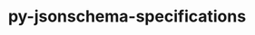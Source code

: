 ---
title: "py-jsonschema-specifications"
layout: cache
categories: [package, develop]
meta: {"compilers": ["gcc@=11.1.0", "gcc@=11.4.0", "gcc@=7.5.0", "gcc@=9.4.0"], "num_specs": 71, "num_specs_by_stack": {"data-vis-sdk": 6, "e4s": 30, "e4s-neoverse-v2": 12, "e4s-neoverse_v1": 9, "e4s-power": 4, "radiuss": 8, "root": 71}, "oss": ["ubuntu18.04", "ubuntu20.04", "ubuntu22.04"], "platforms": ["linux"], "stacks": ["data-vis-sdk", "e4s", "e4s-neoverse-v2", "e4s-neoverse_v1", "e4s-power", "radiuss", "root"], "targets": ["neoverse_v1", "neoverse_v2", "ppc64le", "x86_64_v3"], "versions": ["2023.12.1"]}
spec_details: [{"compiler": "gcc@=7.5.0", "hash": "hh2koimxbmwgobxt3dyz4uh5t6ds7hqh", "os": "ubuntu18.04", "platform": "linux", "size": "-", "stacks": ["radiuss", "root"], "tarball": "https://binaries.spack.io/develop/build_cache/linux-ubuntu18.04-x86_64_v3/gcc-7.5.0/py-jsonschema-specifications-2023.12.1/linux-ubuntu18.04-x86_64_v3-gcc-7.5.0-py-jsonschema-specifications-2023.12.1-hh2koimxbmwgobxt3dyz4uh5t6ds7hqh.spack", "target": "x86_64_v3", "variants": ["build_system=python_pip"], "versions": ["2023.12.1"]}, {"compiler": "gcc@=7.5.0", "hash": "oum22haqebbmsywkagyjtk7h6ystr2rt", "os": "ubuntu18.04", "platform": "linux", "size": "-", "stacks": ["radiuss", "root"], "tarball": "https://binaries.spack.io/develop/build_cache/linux-ubuntu18.04-x86_64_v3/gcc-7.5.0/py-jsonschema-specifications-2023.12.1/linux-ubuntu18.04-x86_64_v3-gcc-7.5.0-py-jsonschema-specifications-2023.12.1-oum22haqebbmsywkagyjtk7h6ystr2rt.spack", "target": "x86_64_v3", "variants": ["build_system=python_pip"], "versions": ["2023.12.1"]}, {"compiler": "gcc@=7.5.0", "hash": "jmiyfbdrbmxkxxwdfnnqcjxksrd4oltw", "os": "ubuntu18.04", "platform": "linux", "size": "-", "stacks": ["radiuss", "root"], "tarball": "https://binaries.spack.io/develop/build_cache/linux-ubuntu18.04-x86_64_v3/gcc-7.5.0/py-jsonschema-specifications-2023.12.1/linux-ubuntu18.04-x86_64_v3-gcc-7.5.0-py-jsonschema-specifications-2023.12.1-jmiyfbdrbmxkxxwdfnnqcjxksrd4oltw.spack", "target": "x86_64_v3", "variants": ["build_system=python_pip"], "versions": ["2023.12.1"]}, {"compiler": "gcc@=7.5.0", "hash": "pefhojak4o5aztkg62iooivxgv5mstyd", "os": "ubuntu18.04", "platform": "linux", "size": "-", "stacks": ["radiuss", "root"], "tarball": "https://binaries.spack.io/develop/build_cache/linux-ubuntu18.04-x86_64_v3/gcc-7.5.0/py-jsonschema-specifications-2023.12.1/linux-ubuntu18.04-x86_64_v3-gcc-7.5.0-py-jsonschema-specifications-2023.12.1-pefhojak4o5aztkg62iooivxgv5mstyd.spack", "target": "x86_64_v3", "variants": ["build_system=python_pip"], "versions": ["2023.12.1"]}, {"compiler": "gcc@=7.5.0", "hash": "ubwsnbd5i4gajwz7z6k6xj5clh6o44tb", "os": "ubuntu18.04", "platform": "linux", "size": "-", "stacks": ["root"], "tarball": "https://binaries.spack.io/develop/build_cache/linux-ubuntu18.04-x86_64_v3/gcc-7.5.0/py-jsonschema-specifications-2023.12.1/linux-ubuntu18.04-x86_64_v3-gcc-7.5.0-py-jsonschema-specifications-2023.12.1-ubwsnbd5i4gajwz7z6k6xj5clh6o44tb.spack", "target": "x86_64_v3", "variants": ["build_system=python_pip"], "versions": ["2023.12.1"]}, {"compiler": "gcc@=7.5.0", "hash": "vsjqxmkqtwqzds5qm7u6kr5xvkwcwvts", "os": "ubuntu18.04", "platform": "linux", "size": "-", "stacks": ["radiuss", "root"], "tarball": "https://binaries.spack.io/develop/build_cache/linux-ubuntu18.04-x86_64_v3/gcc-7.5.0/py-jsonschema-specifications-2023.12.1/linux-ubuntu18.04-x86_64_v3-gcc-7.5.0-py-jsonschema-specifications-2023.12.1-vsjqxmkqtwqzds5qm7u6kr5xvkwcwvts.spack", "target": "x86_64_v3", "variants": ["build_system=python_pip"], "versions": ["2023.12.1"]}, {"compiler": "gcc@=7.5.0", "hash": "t2fr7l7kvriuxsklkkho232t7wex73b7", "os": "ubuntu18.04", "platform": "linux", "size": "-", "stacks": ["root"], "tarball": "https://binaries.spack.io/develop/build_cache/linux-ubuntu18.04-x86_64_v3/gcc-7.5.0/py-jsonschema-specifications-2023.12.1/linux-ubuntu18.04-x86_64_v3-gcc-7.5.0-py-jsonschema-specifications-2023.12.1-t2fr7l7kvriuxsklkkho232t7wex73b7.spack", "target": "x86_64_v3", "variants": ["build_system=python_pip"], "versions": ["2023.12.1"]}, {"compiler": "gcc@=7.5.0", "hash": "7vxzgmsiwico5car5kykj4cd2hix3hwo", "os": "ubuntu18.04", "platform": "linux", "size": "-", "stacks": ["radiuss", "root"], "tarball": "https://binaries.spack.io/develop/build_cache/linux-ubuntu18.04-x86_64_v3/gcc-7.5.0/py-jsonschema-specifications-2023.12.1/linux-ubuntu18.04-x86_64_v3-gcc-7.5.0-py-jsonschema-specifications-2023.12.1-7vxzgmsiwico5car5kykj4cd2hix3hwo.spack", "target": "x86_64_v3", "variants": ["build_system=python_pip"], "versions": ["2023.12.1"]}, {"compiler": "gcc@=7.5.0", "hash": "4sf7tx3enbnsompijxqsin32xjox6fk4", "os": "ubuntu18.04", "platform": "linux", "size": "-", "stacks": ["radiuss", "root"], "tarball": "https://binaries.spack.io/develop/build_cache/linux-ubuntu18.04-x86_64_v3/gcc-7.5.0/py-jsonschema-specifications-2023.12.1/linux-ubuntu18.04-x86_64_v3-gcc-7.5.0-py-jsonschema-specifications-2023.12.1-4sf7tx3enbnsompijxqsin32xjox6fk4.spack", "target": "x86_64_v3", "variants": ["build_system=python_pip"], "versions": ["2023.12.1"]}, {"compiler": "gcc@=7.5.0", "hash": "ibgattzqyhjp742454ah5hprw56hrpxi", "os": "ubuntu18.04", "platform": "linux", "size": "-", "stacks": ["radiuss", "root"], "tarball": "https://binaries.spack.io/develop/build_cache/linux-ubuntu18.04-x86_64_v3/gcc-7.5.0/py-jsonschema-specifications-2023.12.1/linux-ubuntu18.04-x86_64_v3-gcc-7.5.0-py-jsonschema-specifications-2023.12.1-ibgattzqyhjp742454ah5hprw56hrpxi.spack", "target": "x86_64_v3", "variants": ["build_system=python_pip"], "versions": ["2023.12.1"]}, {"compiler": "gcc@=9.4.0", "hash": "h72mso5lsucqhz5qq627s5bmkyv7y5yn", "os": "ubuntu20.04", "platform": "linux", "size": "-", "stacks": ["e4s-power", "root"], "tarball": "https://binaries.spack.io/develop/build_cache/linux-ubuntu20.04-ppc64le/gcc-9.4.0/py-jsonschema-specifications-2023.12.1/linux-ubuntu20.04-ppc64le-gcc-9.4.0-py-jsonschema-specifications-2023.12.1-h72mso5lsucqhz5qq627s5bmkyv7y5yn.spack", "target": "ppc64le", "variants": ["build_system=python_pip"], "versions": ["2023.12.1"]}, {"compiler": "gcc@=9.4.0", "hash": "ee65uopaym6yiwcw4pbxcwvuoi45zhfc", "os": "ubuntu20.04", "platform": "linux", "size": "-", "stacks": ["e4s-power", "root"], "tarball": "https://binaries.spack.io/develop/build_cache/linux-ubuntu20.04-ppc64le/gcc-9.4.0/py-jsonschema-specifications-2023.12.1/linux-ubuntu20.04-ppc64le-gcc-9.4.0-py-jsonschema-specifications-2023.12.1-ee65uopaym6yiwcw4pbxcwvuoi45zhfc.spack", "target": "ppc64le", "variants": ["build_system=python_pip"], "versions": ["2023.12.1"]}, {"compiler": "gcc@=9.4.0", "hash": "psghhgpjjjobq6cuszn23nuc7fysr7ph", "os": "ubuntu20.04", "platform": "linux", "size": "-", "stacks": ["e4s-power", "root"], "tarball": "https://binaries.spack.io/develop/build_cache/linux-ubuntu20.04-ppc64le/gcc-9.4.0/py-jsonschema-specifications-2023.12.1/linux-ubuntu20.04-ppc64le-gcc-9.4.0-py-jsonschema-specifications-2023.12.1-psghhgpjjjobq6cuszn23nuc7fysr7ph.spack", "target": "ppc64le", "variants": ["build_system=python_pip"], "versions": ["2023.12.1"]}, {"compiler": "gcc@=9.4.0", "hash": "2uhhm2phsnfer3tgbyesmxqkhlmoplqb", "os": "ubuntu20.04", "platform": "linux", "size": "-", "stacks": ["e4s-power", "root"], "tarball": "https://binaries.spack.io/develop/build_cache/linux-ubuntu20.04-ppc64le/gcc-9.4.0/py-jsonschema-specifications-2023.12.1/linux-ubuntu20.04-ppc64le-gcc-9.4.0-py-jsonschema-specifications-2023.12.1-2uhhm2phsnfer3tgbyesmxqkhlmoplqb.spack", "target": "ppc64le", "variants": ["build_system=python_pip"], "versions": ["2023.12.1"]}, {"compiler": "gcc@=11.1.0", "hash": "cz7emvhk43puh4b3zebkfsma5gav2p2y", "os": "ubuntu20.04", "platform": "linux", "size": "-", "stacks": ["data-vis-sdk", "root"], "tarball": "https://binaries.spack.io/develop/build_cache/linux-ubuntu20.04-x86_64_v3/gcc-11.1.0/py-jsonschema-specifications-2023.12.1/linux-ubuntu20.04-x86_64_v3-gcc-11.1.0-py-jsonschema-specifications-2023.12.1-cz7emvhk43puh4b3zebkfsma5gav2p2y.spack", "target": "x86_64_v3", "variants": ["build_system=python_pip"], "versions": ["2023.12.1"]}, {"compiler": "gcc@=11.1.0", "hash": "nrersr3ykbr34x6wm46ajiva7e3nbeuw", "os": "ubuntu20.04", "platform": "linux", "size": "-", "stacks": ["data-vis-sdk", "root"], "tarball": "https://binaries.spack.io/develop/build_cache/linux-ubuntu20.04-x86_64_v3/gcc-11.1.0/py-jsonschema-specifications-2023.12.1/linux-ubuntu20.04-x86_64_v3-gcc-11.1.0-py-jsonschema-specifications-2023.12.1-nrersr3ykbr34x6wm46ajiva7e3nbeuw.spack", "target": "x86_64_v3", "variants": ["build_system=python_pip"], "versions": ["2023.12.1"]}, {"compiler": "gcc@=11.1.0", "hash": "aba7vhtwejlgosep2q6kz7empatb3xy7", "os": "ubuntu20.04", "platform": "linux", "size": "-", "stacks": ["data-vis-sdk", "root"], "tarball": "https://binaries.spack.io/develop/build_cache/linux-ubuntu20.04-x86_64_v3/gcc-11.1.0/py-jsonschema-specifications-2023.12.1/linux-ubuntu20.04-x86_64_v3-gcc-11.1.0-py-jsonschema-specifications-2023.12.1-aba7vhtwejlgosep2q6kz7empatb3xy7.spack", "target": "x86_64_v3", "variants": ["build_system=python_pip"], "versions": ["2023.12.1"]}, {"compiler": "gcc@=11.1.0", "hash": "xdeqzxvo43proxq4tlad4rnjk6ayoj7p", "os": "ubuntu20.04", "platform": "linux", "size": "-", "stacks": ["data-vis-sdk", "root"], "tarball": "https://binaries.spack.io/develop/build_cache/linux-ubuntu20.04-x86_64_v3/gcc-11.1.0/py-jsonschema-specifications-2023.12.1/linux-ubuntu20.04-x86_64_v3-gcc-11.1.0-py-jsonschema-specifications-2023.12.1-xdeqzxvo43proxq4tlad4rnjk6ayoj7p.spack", "target": "x86_64_v3", "variants": ["build_system=python_pip"], "versions": ["2023.12.1"]}, {"compiler": "gcc@=11.1.0", "hash": "cyfpm2v4ylpscd5kvci6eklffwfyw6cg", "os": "ubuntu20.04", "platform": "linux", "size": "-", "stacks": ["data-vis-sdk", "root"], "tarball": "https://binaries.spack.io/develop/build_cache/linux-ubuntu20.04-x86_64_v3/gcc-11.1.0/py-jsonschema-specifications-2023.12.1/linux-ubuntu20.04-x86_64_v3-gcc-11.1.0-py-jsonschema-specifications-2023.12.1-cyfpm2v4ylpscd5kvci6eklffwfyw6cg.spack", "target": "x86_64_v3", "variants": ["build_system=python_pip"], "versions": ["2023.12.1"]}, {"compiler": "gcc@=11.1.0", "hash": "xlrbz7kqhk6uwignoza2y4mb36s33k3s", "os": "ubuntu20.04", "platform": "linux", "size": "-", "stacks": ["data-vis-sdk", "root"], "tarball": "https://binaries.spack.io/develop/build_cache/linux-ubuntu20.04-x86_64_v3/gcc-11.1.0/py-jsonschema-specifications-2023.12.1/linux-ubuntu20.04-x86_64_v3-gcc-11.1.0-py-jsonschema-specifications-2023.12.1-xlrbz7kqhk6uwignoza2y4mb36s33k3s.spack", "target": "x86_64_v3", "variants": ["build_system=python_pip"], "versions": ["2023.12.1"]}, {"compiler": "gcc@=11.4.0", "hash": "63p2gx2wsg3d7a3wl4ykg6q3jm6ly7wp", "os": "ubuntu22.04", "platform": "linux", "size": "-", "stacks": ["e4s-neoverse_v1", "root"], "tarball": "https://binaries.spack.io/develop/build_cache/linux-ubuntu22.04-neoverse_v1/gcc-11.4.0/py-jsonschema-specifications-2023.12.1/linux-ubuntu22.04-neoverse_v1-gcc-11.4.0-py-jsonschema-specifications-2023.12.1-63p2gx2wsg3d7a3wl4ykg6q3jm6ly7wp.spack", "target": "neoverse_v1", "variants": ["build_system=python_pip"], "versions": ["2023.12.1"]}, {"compiler": "gcc@=11.4.0", "hash": "hmyeazg6pp4d6n7pi4s6vrxrztbqac5g", "os": "ubuntu22.04", "platform": "linux", "size": "-", "stacks": ["e4s-neoverse_v1", "root"], "tarball": "https://binaries.spack.io/develop/build_cache/linux-ubuntu22.04-neoverse_v1/gcc-11.4.0/py-jsonschema-specifications-2023.12.1/linux-ubuntu22.04-neoverse_v1-gcc-11.4.0-py-jsonschema-specifications-2023.12.1-hmyeazg6pp4d6n7pi4s6vrxrztbqac5g.spack", "target": "neoverse_v1", "variants": ["build_system=python_pip"], "versions": ["2023.12.1"]}, {"compiler": "gcc@=11.4.0", "hash": "nddn3t6x5yyrkrzxj6iyptczz77mns6d", "os": "ubuntu22.04", "platform": "linux", "size": "-", "stacks": ["e4s-neoverse_v1", "root"], "tarball": "https://binaries.spack.io/develop/build_cache/linux-ubuntu22.04-neoverse_v1/gcc-11.4.0/py-jsonschema-specifications-2023.12.1/linux-ubuntu22.04-neoverse_v1-gcc-11.4.0-py-jsonschema-specifications-2023.12.1-nddn3t6x5yyrkrzxj6iyptczz77mns6d.spack", "target": "neoverse_v1", "variants": ["build_system=python_pip"], "versions": ["2023.12.1"]}, {"compiler": "gcc@=11.4.0", "hash": "ko5a4blx7ufc3q77b2px4dzw4brw7z2q", "os": "ubuntu22.04", "platform": "linux", "size": "-", "stacks": ["e4s-neoverse_v1", "root"], "tarball": "https://binaries.spack.io/develop/build_cache/linux-ubuntu22.04-neoverse_v1/gcc-11.4.0/py-jsonschema-specifications-2023.12.1/linux-ubuntu22.04-neoverse_v1-gcc-11.4.0-py-jsonschema-specifications-2023.12.1-ko5a4blx7ufc3q77b2px4dzw4brw7z2q.spack", "target": "neoverse_v1", "variants": ["build_system=python_pip"], "versions": ["2023.12.1"]}, {"compiler": "gcc@=11.4.0", "hash": "l7u4ksoh2zrprcgprxduwbncojodlq3q", "os": "ubuntu22.04", "platform": "linux", "size": "-", "stacks": ["e4s-neoverse_v1", "root"], "tarball": "https://binaries.spack.io/develop/build_cache/linux-ubuntu22.04-neoverse_v1/gcc-11.4.0/py-jsonschema-specifications-2023.12.1/linux-ubuntu22.04-neoverse_v1-gcc-11.4.0-py-jsonschema-specifications-2023.12.1-l7u4ksoh2zrprcgprxduwbncojodlq3q.spack", "target": "neoverse_v1", "variants": ["build_system=python_pip"], "versions": ["2023.12.1"]}, {"compiler": "gcc@=11.4.0", "hash": "csaxddnj7s4l4yje4u4lx4lz3rj3a4qc", "os": "ubuntu22.04", "platform": "linux", "size": "-", "stacks": ["e4s-neoverse_v1", "root"], "tarball": "https://binaries.spack.io/develop/build_cache/linux-ubuntu22.04-neoverse_v1/gcc-11.4.0/py-jsonschema-specifications-2023.12.1/linux-ubuntu22.04-neoverse_v1-gcc-11.4.0-py-jsonschema-specifications-2023.12.1-csaxddnj7s4l4yje4u4lx4lz3rj3a4qc.spack", "target": "neoverse_v1", "variants": ["build_system=python_pip"], "versions": ["2023.12.1"]}, {"compiler": "gcc@=11.4.0", "hash": "fcktl6ogaf3jndhrfgnblcdn5ay3htlt", "os": "ubuntu22.04", "platform": "linux", "size": "-", "stacks": ["e4s-neoverse_v1", "root"], "tarball": "https://binaries.spack.io/develop/build_cache/linux-ubuntu22.04-neoverse_v1/gcc-11.4.0/py-jsonschema-specifications-2023.12.1/linux-ubuntu22.04-neoverse_v1-gcc-11.4.0-py-jsonschema-specifications-2023.12.1-fcktl6ogaf3jndhrfgnblcdn5ay3htlt.spack", "target": "neoverse_v1", "variants": ["build_system=python_pip"], "versions": ["2023.12.1"]}, {"compiler": "gcc@=11.4.0", "hash": "mcw53dsptp42rfcl3atabejixpinpiji", "os": "ubuntu22.04", "platform": "linux", "size": "-", "stacks": ["e4s-neoverse_v1", "root"], "tarball": "https://binaries.spack.io/develop/build_cache/linux-ubuntu22.04-neoverse_v1/gcc-11.4.0/py-jsonschema-specifications-2023.12.1/linux-ubuntu22.04-neoverse_v1-gcc-11.4.0-py-jsonschema-specifications-2023.12.1-mcw53dsptp42rfcl3atabejixpinpiji.spack", "target": "neoverse_v1", "variants": ["build_system=python_pip"], "versions": ["2023.12.1"]}, {"compiler": "gcc@=11.4.0", "hash": "feoasi25f3wt7qiohc4ayyyn3y3br6rv", "os": "ubuntu22.04", "platform": "linux", "size": "-", "stacks": ["e4s-neoverse_v1", "root"], "tarball": "https://binaries.spack.io/develop/build_cache/linux-ubuntu22.04-neoverse_v1/gcc-11.4.0/py-jsonschema-specifications-2023.12.1/linux-ubuntu22.04-neoverse_v1-gcc-11.4.0-py-jsonschema-specifications-2023.12.1-feoasi25f3wt7qiohc4ayyyn3y3br6rv.spack", "target": "neoverse_v1", "variants": ["build_system=python_pip"], "versions": ["2023.12.1"]}, {"compiler": "gcc@=11.4.0", "hash": "scmifwtpkoenwhzkyui6xvrdiffciwup", "os": "ubuntu22.04", "platform": "linux", "size": "-", "stacks": ["e4s-neoverse-v2", "root"], "tarball": "https://binaries.spack.io/develop/build_cache/linux-ubuntu22.04-neoverse_v2/gcc-11.4.0/py-jsonschema-specifications-2023.12.1/linux-ubuntu22.04-neoverse_v2-gcc-11.4.0-py-jsonschema-specifications-2023.12.1-scmifwtpkoenwhzkyui6xvrdiffciwup.spack", "target": "neoverse_v2", "variants": ["build_system=python_pip"], "versions": ["2023.12.1"]}, {"compiler": "gcc@=11.4.0", "hash": "bkwfpebkvzyd7465ciuv3tkbkj3ihiwg", "os": "ubuntu22.04", "platform": "linux", "size": "-", "stacks": ["e4s-neoverse-v2", "root"], "tarball": "https://binaries.spack.io/develop/build_cache/linux-ubuntu22.04-neoverse_v2/gcc-11.4.0/py-jsonschema-specifications-2023.12.1/linux-ubuntu22.04-neoverse_v2-gcc-11.4.0-py-jsonschema-specifications-2023.12.1-bkwfpebkvzyd7465ciuv3tkbkj3ihiwg.spack", "target": "neoverse_v2", "variants": ["build_system=python_pip"], "versions": ["2023.12.1"]}, {"compiler": "gcc@=11.4.0", "hash": "hzod2rclyu6zoiiy5xk7m5unrxjmz4qb", "os": "ubuntu22.04", "platform": "linux", "size": "-", "stacks": ["e4s-neoverse-v2", "root"], "tarball": "https://binaries.spack.io/develop/build_cache/linux-ubuntu22.04-neoverse_v2/gcc-11.4.0/py-jsonschema-specifications-2023.12.1/linux-ubuntu22.04-neoverse_v2-gcc-11.4.0-py-jsonschema-specifications-2023.12.1-hzod2rclyu6zoiiy5xk7m5unrxjmz4qb.spack", "target": "neoverse_v2", "variants": ["build_system=python_pip"], "versions": ["2023.12.1"]}, {"compiler": "gcc@=11.4.0", "hash": "cqqcxixwyffr6up4afv7vtui3nczyrso", "os": "ubuntu22.04", "platform": "linux", "size": "-", "stacks": ["e4s-neoverse-v2", "root"], "tarball": "https://binaries.spack.io/develop/build_cache/linux-ubuntu22.04-neoverse_v2/gcc-11.4.0/py-jsonschema-specifications-2023.12.1/linux-ubuntu22.04-neoverse_v2-gcc-11.4.0-py-jsonschema-specifications-2023.12.1-cqqcxixwyffr6up4afv7vtui3nczyrso.spack", "target": "neoverse_v2", "variants": ["build_system=python_pip"], "versions": ["2023.12.1"]}, {"compiler": "gcc@=11.4.0", "hash": "soyabvyvukrd73qxmgphz7n7cy2xnbgd", "os": "ubuntu22.04", "platform": "linux", "size": "-", "stacks": ["e4s-neoverse-v2", "root"], "tarball": "https://binaries.spack.io/develop/build_cache/linux-ubuntu22.04-neoverse_v2/gcc-11.4.0/py-jsonschema-specifications-2023.12.1/linux-ubuntu22.04-neoverse_v2-gcc-11.4.0-py-jsonschema-specifications-2023.12.1-soyabvyvukrd73qxmgphz7n7cy2xnbgd.spack", "target": "neoverse_v2", "variants": ["build_system=python_pip"], "versions": ["2023.12.1"]}, {"compiler": "gcc@=11.4.0", "hash": "d3tjohuuo4gv4c53oka4ivkxbg5ashba", "os": "ubuntu22.04", "platform": "linux", "size": "-", "stacks": ["e4s-neoverse-v2", "root"], "tarball": "https://binaries.spack.io/develop/build_cache/linux-ubuntu22.04-neoverse_v2/gcc-11.4.0/py-jsonschema-specifications-2023.12.1/linux-ubuntu22.04-neoverse_v2-gcc-11.4.0-py-jsonschema-specifications-2023.12.1-d3tjohuuo4gv4c53oka4ivkxbg5ashba.spack", "target": "neoverse_v2", "variants": ["build_system=python_pip"], "versions": ["2023.12.1"]}, {"compiler": "gcc@=11.4.0", "hash": "ikr4vkv77lvhczysm5pinud6teufqnua", "os": "ubuntu22.04", "platform": "linux", "size": "-", "stacks": ["e4s-neoverse-v2", "root"], "tarball": "https://binaries.spack.io/develop/build_cache/linux-ubuntu22.04-neoverse_v2/gcc-11.4.0/py-jsonschema-specifications-2023.12.1/linux-ubuntu22.04-neoverse_v2-gcc-11.4.0-py-jsonschema-specifications-2023.12.1-ikr4vkv77lvhczysm5pinud6teufqnua.spack", "target": "neoverse_v2", "variants": ["build_system=python_pip"], "versions": ["2023.12.1"]}, {"compiler": "gcc@=11.4.0", "hash": "rc6o57op4p5jwor6ytho6ekocvef5rqu", "os": "ubuntu22.04", "platform": "linux", "size": "-", "stacks": ["e4s-neoverse-v2", "root"], "tarball": "https://binaries.spack.io/develop/build_cache/linux-ubuntu22.04-neoverse_v2/gcc-11.4.0/py-jsonschema-specifications-2023.12.1/linux-ubuntu22.04-neoverse_v2-gcc-11.4.0-py-jsonschema-specifications-2023.12.1-rc6o57op4p5jwor6ytho6ekocvef5rqu.spack", "target": "neoverse_v2", "variants": ["build_system=python_pip"], "versions": ["2023.12.1"]}, {"compiler": "gcc@=11.4.0", "hash": "ypevxkfvu7i4hxpfwxeo5akm6hskhkej", "os": "ubuntu22.04", "platform": "linux", "size": "-", "stacks": ["e4s-neoverse-v2", "root"], "tarball": "https://binaries.spack.io/develop/build_cache/linux-ubuntu22.04-neoverse_v2/gcc-11.4.0/py-jsonschema-specifications-2023.12.1/linux-ubuntu22.04-neoverse_v2-gcc-11.4.0-py-jsonschema-specifications-2023.12.1-ypevxkfvu7i4hxpfwxeo5akm6hskhkej.spack", "target": "neoverse_v2", "variants": ["build_system=python_pip"], "versions": ["2023.12.1"]}, {"compiler": "gcc@=11.4.0", "hash": "u5w45ltbfo2qzrcgmnae4wnx5i67ostt", "os": "ubuntu22.04", "platform": "linux", "size": "-", "stacks": ["e4s-neoverse-v2", "root"], "tarball": "https://binaries.spack.io/develop/build_cache/linux-ubuntu22.04-neoverse_v2/gcc-11.4.0/py-jsonschema-specifications-2023.12.1/linux-ubuntu22.04-neoverse_v2-gcc-11.4.0-py-jsonschema-specifications-2023.12.1-u5w45ltbfo2qzrcgmnae4wnx5i67ostt.spack", "target": "neoverse_v2", "variants": ["build_system=python_pip"], "versions": ["2023.12.1"]}, {"compiler": "gcc@=11.4.0", "hash": "p4nys3rlg26c4duts6pqlpm2n6baheu5", "os": "ubuntu22.04", "platform": "linux", "size": "-", "stacks": ["e4s-neoverse-v2", "root"], "tarball": "https://binaries.spack.io/develop/build_cache/linux-ubuntu22.04-neoverse_v2/gcc-11.4.0/py-jsonschema-specifications-2023.12.1/linux-ubuntu22.04-neoverse_v2-gcc-11.4.0-py-jsonschema-specifications-2023.12.1-p4nys3rlg26c4duts6pqlpm2n6baheu5.spack", "target": "neoverse_v2", "variants": ["build_system=python_pip"], "versions": ["2023.12.1"]}, {"compiler": "gcc@=11.4.0", "hash": "7t7yphnhovmwgrcbjnz53f3r2n3hsj4w", "os": "ubuntu22.04", "platform": "linux", "size": "-", "stacks": ["e4s-neoverse-v2", "root"], "tarball": "https://binaries.spack.io/develop/build_cache/linux-ubuntu22.04-neoverse_v2/gcc-11.4.0/py-jsonschema-specifications-2023.12.1/linux-ubuntu22.04-neoverse_v2-gcc-11.4.0-py-jsonschema-specifications-2023.12.1-7t7yphnhovmwgrcbjnz53f3r2n3hsj4w.spack", "target": "neoverse_v2", "variants": ["build_system=python_pip"], "versions": ["2023.12.1"]}, {"compiler": "gcc@=11.4.0", "hash": "5bqeyqyzjdv2mmtatteqguweihtzqq2v", "os": "ubuntu22.04", "platform": "linux", "size": "-", "stacks": ["e4s", "root"], "tarball": "https://binaries.spack.io/develop/build_cache/linux-ubuntu22.04-x86_64_v3/gcc-11.4.0/py-jsonschema-specifications-2023.12.1/linux-ubuntu22.04-x86_64_v3-gcc-11.4.0-py-jsonschema-specifications-2023.12.1-5bqeyqyzjdv2mmtatteqguweihtzqq2v.spack", "target": "x86_64_v3", "variants": ["build_system=python_pip"], "versions": ["2023.12.1"]}, {"compiler": "gcc@=11.4.0", "hash": "lbj3nixvsegemf6a7rhurp3hcn67ookc", "os": "ubuntu22.04", "platform": "linux", "size": "-", "stacks": ["e4s", "root"], "tarball": "https://binaries.spack.io/develop/build_cache/linux-ubuntu22.04-x86_64_v3/gcc-11.4.0/py-jsonschema-specifications-2023.12.1/linux-ubuntu22.04-x86_64_v3-gcc-11.4.0-py-jsonschema-specifications-2023.12.1-lbj3nixvsegemf6a7rhurp3hcn67ookc.spack", "target": "x86_64_v3", "variants": ["build_system=python_pip"], "versions": ["2023.12.1"]}, {"compiler": "gcc@=11.4.0", "hash": "stkxlag5m6ptx2nv6kzaxkcgpvka6vdi", "os": "ubuntu22.04", "platform": "linux", "size": "-", "stacks": ["e4s", "root"], "tarball": "https://binaries.spack.io/develop/build_cache/linux-ubuntu22.04-x86_64_v3/gcc-11.4.0/py-jsonschema-specifications-2023.12.1/linux-ubuntu22.04-x86_64_v3-gcc-11.4.0-py-jsonschema-specifications-2023.12.1-stkxlag5m6ptx2nv6kzaxkcgpvka6vdi.spack", "target": "x86_64_v3", "variants": ["build_system=python_pip"], "versions": ["2023.12.1"]}, {"compiler": "gcc@=11.4.0", "hash": "b3xmt3zxqyqwcfxulzonzhi3iwli2qth", "os": "ubuntu22.04", "platform": "linux", "size": "-", "stacks": ["e4s", "root"], "tarball": "https://binaries.spack.io/develop/build_cache/linux-ubuntu22.04-x86_64_v3/gcc-11.4.0/py-jsonschema-specifications-2023.12.1/linux-ubuntu22.04-x86_64_v3-gcc-11.4.0-py-jsonschema-specifications-2023.12.1-b3xmt3zxqyqwcfxulzonzhi3iwli2qth.spack", "target": "x86_64_v3", "variants": ["build_system=python_pip"], "versions": ["2023.12.1"]}, {"compiler": "gcc@=11.4.0", "hash": "ze7fdr5rtoczxj447bkebtkl2xgdmy6z", "os": "ubuntu22.04", "platform": "linux", "size": "-", "stacks": ["e4s", "root"], "tarball": "https://binaries.spack.io/develop/build_cache/linux-ubuntu22.04-x86_64_v3/gcc-11.4.0/py-jsonschema-specifications-2023.12.1/linux-ubuntu22.04-x86_64_v3-gcc-11.4.0-py-jsonschema-specifications-2023.12.1-ze7fdr5rtoczxj447bkebtkl2xgdmy6z.spack", "target": "x86_64_v3", "variants": ["build_system=python_pip"], "versions": ["2023.12.1"]}, {"compiler": "gcc@=11.4.0", "hash": "hc2zz6knkep6vp2rvjxjfw7i37tauqhk", "os": "ubuntu22.04", "platform": "linux", "size": "-", "stacks": ["e4s", "root"], "tarball": "https://binaries.spack.io/develop/build_cache/linux-ubuntu22.04-x86_64_v3/gcc-11.4.0/py-jsonschema-specifications-2023.12.1/linux-ubuntu22.04-x86_64_v3-gcc-11.4.0-py-jsonschema-specifications-2023.12.1-hc2zz6knkep6vp2rvjxjfw7i37tauqhk.spack", "target": "x86_64_v3", "variants": ["build_system=python_pip"], "versions": ["2023.12.1"]}, {"compiler": "gcc@=11.4.0", "hash": "hhp2j34kinye34ayzrnyeiqsvwecuvuf", "os": "ubuntu22.04", "platform": "linux", "size": "-", "stacks": ["e4s", "root"], "tarball": "https://binaries.spack.io/develop/build_cache/linux-ubuntu22.04-x86_64_v3/gcc-11.4.0/py-jsonschema-specifications-2023.12.1/linux-ubuntu22.04-x86_64_v3-gcc-11.4.0-py-jsonschema-specifications-2023.12.1-hhp2j34kinye34ayzrnyeiqsvwecuvuf.spack", "target": "x86_64_v3", "variants": ["build_system=python_pip"], "versions": ["2023.12.1"]}, {"compiler": "gcc@=11.4.0", "hash": "xjls7lqdb5dmefl2oqpzopcz7ju653s7", "os": "ubuntu22.04", "platform": "linux", "size": "-", "stacks": ["e4s", "root"], "tarball": "https://binaries.spack.io/develop/build_cache/linux-ubuntu22.04-x86_64_v3/gcc-11.4.0/py-jsonschema-specifications-2023.12.1/linux-ubuntu22.04-x86_64_v3-gcc-11.4.0-py-jsonschema-specifications-2023.12.1-xjls7lqdb5dmefl2oqpzopcz7ju653s7.spack", "target": "x86_64_v3", "variants": ["build_system=python_pip"], "versions": ["2023.12.1"]}, {"compiler": "gcc@=11.4.0", "hash": "dfh2cdppv5sjeszzmeipprvy5ikz6ksm", "os": "ubuntu22.04", "platform": "linux", "size": "-", "stacks": ["e4s", "root"], "tarball": "https://binaries.spack.io/develop/build_cache/linux-ubuntu22.04-x86_64_v3/gcc-11.4.0/py-jsonschema-specifications-2023.12.1/linux-ubuntu22.04-x86_64_v3-gcc-11.4.0-py-jsonschema-specifications-2023.12.1-dfh2cdppv5sjeszzmeipprvy5ikz6ksm.spack", "target": "x86_64_v3", "variants": ["build_system=python_pip"], "versions": ["2023.12.1"]}, {"compiler": "gcc@=11.4.0", "hash": "syg5cjsscbvvbatux7jyqpffxziro4qj", "os": "ubuntu22.04", "platform": "linux", "size": "-", "stacks": ["e4s", "root"], "tarball": "https://binaries.spack.io/develop/build_cache/linux-ubuntu22.04-x86_64_v3/gcc-11.4.0/py-jsonschema-specifications-2023.12.1/linux-ubuntu22.04-x86_64_v3-gcc-11.4.0-py-jsonschema-specifications-2023.12.1-syg5cjsscbvvbatux7jyqpffxziro4qj.spack", "target": "x86_64_v3", "variants": ["build_system=python_pip"], "versions": ["2023.12.1"]}, {"compiler": "gcc@=11.4.0", "hash": "gixjmvp2qv5qf4aa4y4kjztis52ekdwc", "os": "ubuntu22.04", "platform": "linux", "size": "-", "stacks": ["e4s", "root"], "tarball": "https://binaries.spack.io/develop/build_cache/linux-ubuntu22.04-x86_64_v3/gcc-11.4.0/py-jsonschema-specifications-2023.12.1/linux-ubuntu22.04-x86_64_v3-gcc-11.4.0-py-jsonschema-specifications-2023.12.1-gixjmvp2qv5qf4aa4y4kjztis52ekdwc.spack", "target": "x86_64_v3", "variants": ["build_system=python_pip"], "versions": ["2023.12.1"]}, {"compiler": "gcc@=11.4.0", "hash": "jcdoa7c33ij7g3coyrupvgtpeeuwdccu", "os": "ubuntu22.04", "platform": "linux", "size": "-", "stacks": ["e4s", "root"], "tarball": "https://binaries.spack.io/develop/build_cache/linux-ubuntu22.04-x86_64_v3/gcc-11.4.0/py-jsonschema-specifications-2023.12.1/linux-ubuntu22.04-x86_64_v3-gcc-11.4.0-py-jsonschema-specifications-2023.12.1-jcdoa7c33ij7g3coyrupvgtpeeuwdccu.spack", "target": "x86_64_v3", "variants": ["build_system=python_pip"], "versions": ["2023.12.1"]}, {"compiler": "gcc@=11.4.0", "hash": "j4kjgsswafq7z6nmxxq3ioe5idrfkf7f", "os": "ubuntu22.04", "platform": "linux", "size": "-", "stacks": ["e4s", "root"], "tarball": "https://binaries.spack.io/develop/build_cache/linux-ubuntu22.04-x86_64_v3/gcc-11.4.0/py-jsonschema-specifications-2023.12.1/linux-ubuntu22.04-x86_64_v3-gcc-11.4.0-py-jsonschema-specifications-2023.12.1-j4kjgsswafq7z6nmxxq3ioe5idrfkf7f.spack", "target": "x86_64_v3", "variants": ["build_system=python_pip"], "versions": ["2023.12.1"]}, {"compiler": "gcc@=11.4.0", "hash": "qve7pokqvcey46h2mw7ujuult5ixz3vp", "os": "ubuntu22.04", "platform": "linux", "size": "-", "stacks": ["e4s", "root"], "tarball": "https://binaries.spack.io/develop/build_cache/linux-ubuntu22.04-x86_64_v3/gcc-11.4.0/py-jsonschema-specifications-2023.12.1/linux-ubuntu22.04-x86_64_v3-gcc-11.4.0-py-jsonschema-specifications-2023.12.1-qve7pokqvcey46h2mw7ujuult5ixz3vp.spack", "target": "x86_64_v3", "variants": ["build_system=python_pip"], "versions": ["2023.12.1"]}, {"compiler": "gcc@=11.4.0", "hash": "bkfkpovv4zqv7x2gkovthjezpazueil7", "os": "ubuntu22.04", "platform": "linux", "size": "-", "stacks": ["e4s", "root"], "tarball": "https://binaries.spack.io/develop/build_cache/linux-ubuntu22.04-x86_64_v3/gcc-11.4.0/py-jsonschema-specifications-2023.12.1/linux-ubuntu22.04-x86_64_v3-gcc-11.4.0-py-jsonschema-specifications-2023.12.1-bkfkpovv4zqv7x2gkovthjezpazueil7.spack", "target": "x86_64_v3", "variants": ["build_system=python_pip"], "versions": ["2023.12.1"]}, {"compiler": "gcc@=11.4.0", "hash": "5kk4eexvxm2zbnu57n7cv4beufkazuzf", "os": "ubuntu22.04", "platform": "linux", "size": "-", "stacks": ["e4s", "root"], "tarball": "https://binaries.spack.io/develop/build_cache/linux-ubuntu22.04-x86_64_v3/gcc-11.4.0/py-jsonschema-specifications-2023.12.1/linux-ubuntu22.04-x86_64_v3-gcc-11.4.0-py-jsonschema-specifications-2023.12.1-5kk4eexvxm2zbnu57n7cv4beufkazuzf.spack", "target": "x86_64_v3", "variants": ["build_system=python_pip"], "versions": ["2023.12.1"]}, {"compiler": "gcc@=11.4.0", "hash": "5vidj74q2o7xabasrxd2k2g5auq6ogi2", "os": "ubuntu22.04", "platform": "linux", "size": "-", "stacks": ["e4s", "root"], "tarball": "https://binaries.spack.io/develop/build_cache/linux-ubuntu22.04-x86_64_v3/gcc-11.4.0/py-jsonschema-specifications-2023.12.1/linux-ubuntu22.04-x86_64_v3-gcc-11.4.0-py-jsonschema-specifications-2023.12.1-5vidj74q2o7xabasrxd2k2g5auq6ogi2.spack", "target": "x86_64_v3", "variants": ["build_system=python_pip"], "versions": ["2023.12.1"]}, {"compiler": "gcc@=11.4.0", "hash": "tgppvi4jz2smblnyxzixqus5bzyas2qf", "os": "ubuntu22.04", "platform": "linux", "size": "-", "stacks": ["e4s", "root"], "tarball": "https://binaries.spack.io/develop/build_cache/linux-ubuntu22.04-x86_64_v3/gcc-11.4.0/py-jsonschema-specifications-2023.12.1/linux-ubuntu22.04-x86_64_v3-gcc-11.4.0-py-jsonschema-specifications-2023.12.1-tgppvi4jz2smblnyxzixqus5bzyas2qf.spack", "target": "x86_64_v3", "variants": ["build_system=python_pip"], "versions": ["2023.12.1"]}, {"compiler": "gcc@=11.4.0", "hash": "qq4le5lkp2dauanffa743rsrgtkmoy6q", "os": "ubuntu22.04", "platform": "linux", "size": "-", "stacks": ["e4s", "root"], "tarball": "https://binaries.spack.io/develop/build_cache/linux-ubuntu22.04-x86_64_v3/gcc-11.4.0/py-jsonschema-specifications-2023.12.1/linux-ubuntu22.04-x86_64_v3-gcc-11.4.0-py-jsonschema-specifications-2023.12.1-qq4le5lkp2dauanffa743rsrgtkmoy6q.spack", "target": "x86_64_v3", "variants": ["build_system=python_pip"], "versions": ["2023.12.1"]}, {"compiler": "gcc@=11.4.0", "hash": "5nokvu5mjhvb6gujgwn4secj4u3rswmf", "os": "ubuntu22.04", "platform": "linux", "size": "-", "stacks": ["e4s", "root"], "tarball": "https://binaries.spack.io/develop/build_cache/linux-ubuntu22.04-x86_64_v3/gcc-11.4.0/py-jsonschema-specifications-2023.12.1/linux-ubuntu22.04-x86_64_v3-gcc-11.4.0-py-jsonschema-specifications-2023.12.1-5nokvu5mjhvb6gujgwn4secj4u3rswmf.spack", "target": "x86_64_v3", "variants": ["build_system=python_pip"], "versions": ["2023.12.1"]}, {"compiler": "gcc@=11.4.0", "hash": "64t2ui65dhdwriso56xhntagahk5i6ae", "os": "ubuntu22.04", "platform": "linux", "size": "-", "stacks": ["e4s", "root"], "tarball": "https://binaries.spack.io/develop/build_cache/linux-ubuntu22.04-x86_64_v3/gcc-11.4.0/py-jsonschema-specifications-2023.12.1/linux-ubuntu22.04-x86_64_v3-gcc-11.4.0-py-jsonschema-specifications-2023.12.1-64t2ui65dhdwriso56xhntagahk5i6ae.spack", "target": "x86_64_v3", "variants": ["build_system=python_pip"], "versions": ["2023.12.1"]}, {"compiler": "gcc@=11.4.0", "hash": "rfopqpjqfi6osofbryca6z5oywi72ebp", "os": "ubuntu22.04", "platform": "linux", "size": "-", "stacks": ["e4s", "root"], "tarball": "https://binaries.spack.io/develop/build_cache/linux-ubuntu22.04-x86_64_v3/gcc-11.4.0/py-jsonschema-specifications-2023.12.1/linux-ubuntu22.04-x86_64_v3-gcc-11.4.0-py-jsonschema-specifications-2023.12.1-rfopqpjqfi6osofbryca6z5oywi72ebp.spack", "target": "x86_64_v3", "variants": ["build_system=python_pip"], "versions": ["2023.12.1"]}, {"compiler": "gcc@=11.4.0", "hash": "epthlgzu6pn2c4eukmjrbcf25gedhdkp", "os": "ubuntu22.04", "platform": "linux", "size": "-", "stacks": ["e4s", "root"], "tarball": "https://binaries.spack.io/develop/build_cache/linux-ubuntu22.04-x86_64_v3/gcc-11.4.0/py-jsonschema-specifications-2023.12.1/linux-ubuntu22.04-x86_64_v3-gcc-11.4.0-py-jsonschema-specifications-2023.12.1-epthlgzu6pn2c4eukmjrbcf25gedhdkp.spack", "target": "x86_64_v3", "variants": ["build_system=python_pip"], "versions": ["2023.12.1"]}, {"compiler": "gcc@=11.4.0", "hash": "od3e6x3g2vpjtzzq5sx3ybu7qjz7fpio", "os": "ubuntu22.04", "platform": "linux", "size": "-", "stacks": ["e4s", "root"], "tarball": "https://binaries.spack.io/develop/build_cache/linux-ubuntu22.04-x86_64_v3/gcc-11.4.0/py-jsonschema-specifications-2023.12.1/linux-ubuntu22.04-x86_64_v3-gcc-11.4.0-py-jsonschema-specifications-2023.12.1-od3e6x3g2vpjtzzq5sx3ybu7qjz7fpio.spack", "target": "x86_64_v3", "variants": ["build_system=python_pip"], "versions": ["2023.12.1"]}, {"compiler": "gcc@=11.4.0", "hash": "jjh7p274hmivjunsss6wlhv75b4k2vne", "os": "ubuntu22.04", "platform": "linux", "size": "-", "stacks": ["e4s", "root"], "tarball": "https://binaries.spack.io/develop/build_cache/linux-ubuntu22.04-x86_64_v3/gcc-11.4.0/py-jsonschema-specifications-2023.12.1/linux-ubuntu22.04-x86_64_v3-gcc-11.4.0-py-jsonschema-specifications-2023.12.1-jjh7p274hmivjunsss6wlhv75b4k2vne.spack", "target": "x86_64_v3", "variants": ["build_system=python_pip"], "versions": ["2023.12.1"]}, {"compiler": "gcc@=11.4.0", "hash": "7cesd4dpva42n6ataazx6i3o7uiahptg", "os": "ubuntu22.04", "platform": "linux", "size": "-", "stacks": ["e4s", "root"], "tarball": "https://binaries.spack.io/develop/build_cache/linux-ubuntu22.04-x86_64_v3/gcc-11.4.0/py-jsonschema-specifications-2023.12.1/linux-ubuntu22.04-x86_64_v3-gcc-11.4.0-py-jsonschema-specifications-2023.12.1-7cesd4dpva42n6ataazx6i3o7uiahptg.spack", "target": "x86_64_v3", "variants": ["build_system=python_pip"], "versions": ["2023.12.1"]}, {"compiler": "gcc@=11.4.0", "hash": "2q7xqnlvtrgxppsv2etiyuulyyl6zr6e", "os": "ubuntu22.04", "platform": "linux", "size": "-", "stacks": ["e4s", "root"], "tarball": "https://binaries.spack.io/develop/build_cache/linux-ubuntu22.04-x86_64_v3/gcc-11.4.0/py-jsonschema-specifications-2023.12.1/linux-ubuntu22.04-x86_64_v3-gcc-11.4.0-py-jsonschema-specifications-2023.12.1-2q7xqnlvtrgxppsv2etiyuulyyl6zr6e.spack", "target": "x86_64_v3", "variants": ["build_system=python_pip"], "versions": ["2023.12.1"]}, {"compiler": "gcc@=11.4.0", "hash": "epmqqfyugmure4faugmh42kpvtc6ethx", "os": "ubuntu22.04", "platform": "linux", "size": "-", "stacks": ["e4s", "root"], "tarball": "https://binaries.spack.io/develop/build_cache/linux-ubuntu22.04-x86_64_v3/gcc-11.4.0/py-jsonschema-specifications-2023.12.1/linux-ubuntu22.04-x86_64_v3-gcc-11.4.0-py-jsonschema-specifications-2023.12.1-epmqqfyugmure4faugmh42kpvtc6ethx.spack", "target": "x86_64_v3", "variants": ["build_system=python_pip"], "versions": ["2023.12.1"]}, {"compiler": "gcc@=11.4.0", "hash": "c5jrdqca5m3xaizqbsqlwh6vtk6pdviq", "os": "ubuntu22.04", "platform": "linux", "size": "-", "stacks": ["e4s", "root"], "tarball": "https://binaries.spack.io/develop/build_cache/linux-ubuntu22.04-x86_64_v3/gcc-11.4.0/py-jsonschema-specifications-2023.12.1/linux-ubuntu22.04-x86_64_v3-gcc-11.4.0-py-jsonschema-specifications-2023.12.1-c5jrdqca5m3xaizqbsqlwh6vtk6pdviq.spack", "target": "x86_64_v3", "variants": ["build_system=python_pip"], "versions": ["2023.12.1"]}, {"compiler": "gcc@=11.4.0", "hash": "twecflauulbuh2hdornvpozr5xl6onim", "os": "ubuntu22.04", "platform": "linux", "size": "-", "stacks": ["e4s", "root"], "tarball": "https://binaries.spack.io/develop/build_cache/linux-ubuntu22.04-x86_64_v3/gcc-11.4.0/py-jsonschema-specifications-2023.12.1/linux-ubuntu22.04-x86_64_v3-gcc-11.4.0-py-jsonschema-specifications-2023.12.1-twecflauulbuh2hdornvpozr5xl6onim.spack", "target": "x86_64_v3", "variants": ["build_system=python_pip"], "versions": ["2023.12.1"]}]
---